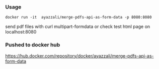 ### Usage
```
docker run -it  ayazzali/merge-pdfs-api-as-form-data -p 8080:8080
```
send pdf files with curl multipart-formdata or check test html page on localhost:8080

### Pushed to docker hub
https://hub.docker.com/repository/docker/ayazzali/merge-pdfs-api-as-form-data
